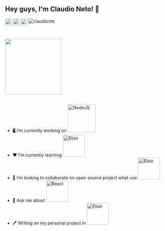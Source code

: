 
## Hey guys, I'm Claudio Neto! 👋
<p align="left">
  <a href="https://dev.to/claudionts">
    <img align="left" alt="Pawan's Github" width="22px" src="https://d2fltix0v2e0sb.cloudfront.net/dev-black.png" />
  </a>
  <a href="https://github.com/claudionts">
    <img align="left" alt="Pawan's Github" width="22px" src="https://cdn.jsdelivr.net/npm/simple-icons@v3/icons/github.svg" />
  </a>
  <a href="https://linkedin.com/in/claudionet0">
    <img align="left" alt="Pawan's Linkdein" width="22px" src="https://cdn.jsdelivr.net/npm/simple-icons@v3/icons/linkedin.svg" />
  </a>
  <img src="https://komarev.com/ghpvc/?username=claudionts&label=Views&color=blue&style=plastic" alt="claudionts" />
</p>
<br/>
<br/>

<div dir="auto">
  <a href="https://github.com/claudionts">
    <img height="180em" style="max-width: 100%" src="https://github-readme-stats.vercel.app/api/top-langs/?username=claudionts&layout=compact&langs_count=7&theme=vision-friendly-dark" />
  </a>
</div>

<br/>

- 🖥️ I’m currently working on   <img alt="NodeJS" width="90" src="https://img.shields.io/badge/node.js%20-%2343853D.svg?&style=for-the-badge&logo=node.js&logoColor=white"/>
- ❤️ I’m currently learning   <img alt="Elixir" width="70" src="https://img.shields.io/badge/elixir-%234B275F.svg?&style=for-the-badge&logo=elixir&logoColor=white"/>
- 🤝 I’m looking to collaborate on open source project what use <img width="70" alt="Elixir" width="70" src="https://img.shields.io/badge/elixir-%234B275F.svg?&style=for-the-badge&logo=elixir&logoColor=white"/>
- 💬 Ask me about <img alt="React" width="70" src="https://img.shields.io/badge/react%20-%2320232a.svg?&style=for-the-badge&logo=react&logoColor=%2361DAFB"/>
- 🖊️ Writing on my personal project in <img width="70" alt="Elixir" src="https://img.shields.io/badge/elixir-%234B275F.svg?&style=for-the-badge&logo=elixir&logoColor=white"/>
<br/>
